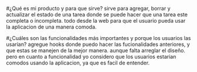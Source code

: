 #¿Qué es mi producto y para que sirve?
sirve para agregar, borrar y actualizar el estado de una tarea donde se puede hacer que una tarea este completa o incompleta. todo desde la web para que el usuario pueda usar la aplicacion de una manera comoda. 

#¿Cuáles son las funcionalidades más importantes y porque los usuarios las usarían?
agregue hooks donde puedo hacer las fucionalidades anteriores, y que estas se manejen de la mejor manera. aunque falta arreglar el diseño. pero en cuanto a funcionalidad yo considero que los usuarios estarian comodos usando la aplicacion, ya que es facil de entender. 